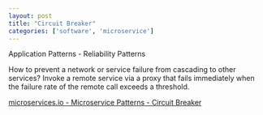 ```yaml
---
layout: post
title: "Circuit Breaker"
categories: ['software', 'microservice']
---
```


Application Patterns - Reliability Patterns

How to prevent a network or service failure from cascading to other services?
Invoke a remote service via a proxy that fails immediately when the failure rate
of the remote call exceeds a threshold.

[microservices.io - Microservice Patterns - Circuit Breaker](http://microservices.io/patterns/reliability/circuit-breaker.html)
